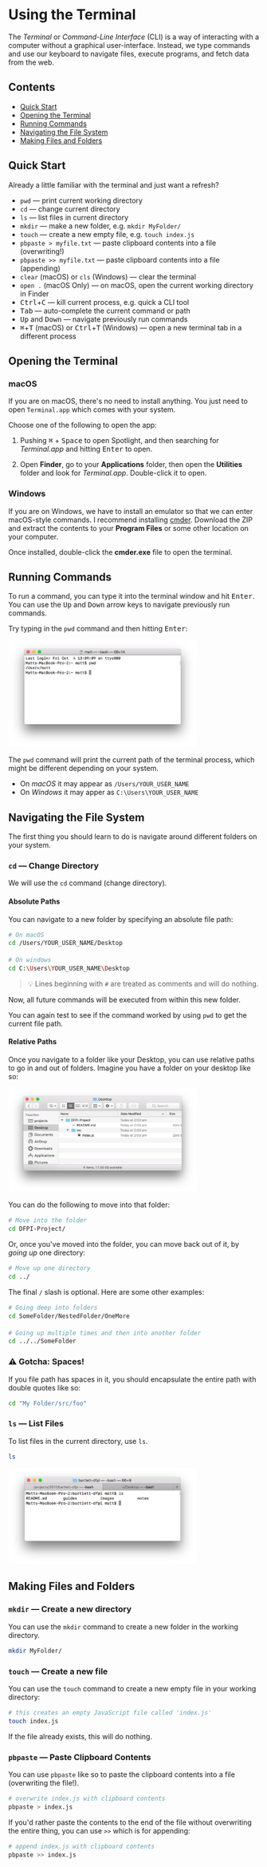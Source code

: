 # Using the Terminal

The *Terminal* or *Command-Line Interface* (CLI) is a way of interacting with a computer without a graphical user-interface. Instead, we type commands and use our keyboard to navigate files, execute programs, and fetch data from the web.

## Contents

- [Quick Start](#quick-start)
- [Opening the Terminal](#opening)
- [Running Commands](#running)
- [Navigating the File System](#navigating)
- [Making Files and Folders](#making-files-and-folders)

## Quick Start

Already a little familiar with the terminal and just want a refresh?

- `pwd` — print current working directory
- `cd` — change current directory
- `ls` — list files in current directory
- `mkdir` — make a new folder, e.g. `mkdir MyFolder/`
- `touch` — create a new empty file, e.g. `touch index.js`
- `pbpaste > myfile.txt` — paste clipboard contents into a file (overwriting!)
- `pbpaste >> myfile.txt` — paste clipboard contents into a file (appending)
- `clear` (macOS) or `cls` (Windows) — clear the terminal
- `open .` (macOS Only) — on macOS, open the current working directory in Finder
- <kbd>Ctrl</kbd>+<kbd>C</kbd> — kill current process, e.g. quick a CLI tool
- <kbd>Tab</kbd> — auto-complete the current command or path
- <kbd>Up</kbd> and <kbd>Down</kbd> — navigate previously run commands
- <kbd>⌘</kbd>+<kbd>T</kbd> (macOS) or <kbd>Ctrl</kbd>+<kbd>T</kbd> (Windows) — open a new terminal tab in a different process

<a name="opening"></a>

## Opening the Terminal

### macOS 

If you are on macOS, there's no need to install anything. You just need to open `Terminal.app` which comes with your system.

Choose one of the following to open the app:

  1. Pushing <kbd>⌘</kbd> + <kbd>Space</kbd> to open Spotlight, and then searching for *Terminal.app* and hitting <kbd>Enter</kbd> to open.

  2. Open **Finder**, go to your **Applications** folder, then open the **Utilities** folder and look for *Terminal.app*. Double-click it to open.

### Windows

If you are on Windows, we have to install an emulator so that we can enter macOS-style commands. I recommend installing [cmder](https://cmder.net). Download the ZIP and extract the contents to your **Program Files** or some other location on your computer.

Once installed, double-click the **cmder.exe** file to open the terminal.

<a name="running"></a>

## Running Commands

To run a command, you can type it into the terminal window and hit <kbd>Enter</kbd>. You can use the <kbd>Up</kbd> and <kbd>Down</kbd> arrow keys to navigate previously run commands.

Try typing in the `pwd` command and then hitting <kbd>Enter</kbd>:

<img src="../images/terminal0.png" width="75%" />

The `pwd` command will print the current path of the terminal process, which might be different depending on your system.

- On *macOS* it may appear as `/Users/YOUR_USER_NAME`
- On *Windows* it may apper as `C:\Users\YOUR_USER_NAME`

<a name="navigating"></a>

## Navigating the File System

The first thing you should learn to do is navigate around different folders on your system. 

### `cd` — Change Directory

We will use the `cd` command (change directory).

#### Absolute Paths

You can navigate to a new folder by specifying an absolute file path:

```sh
# On macOS
cd /Users/YOUR_USER_NAME/Desktop

# On windows
cd C:\Users\YOUR_USER_NAME\Desktop
```

> :bulb: Lines beginning with `#` are treated as comments and will do nothing.

Now, all future commands will be executed from within this new folder.

You can again test to see if the command worked by using `pwd` to get the current file path.

#### Relative Paths

Once you navigate to a folder like your Desktop, you can use relative paths to go in and out of folders. Imagine you have a folder on your desktop like so:

<img src="../images/terminal1.png" width="75%" />

You can do the following to move into that folder:

```sh
# Move into the folder
cd DFPI-Project/
```

Or, once you've moved into the folder, you can move back out of it, by *going up* one directory:

```sh
# Move up one directory
cd ../
```

The final `/` slash is optional. Here are some other examples:

```sh
# Going deep into folders
cd SomeFolder/NestedFolder/OneMore

# Going up multiple times and then into another folder
cd ../../SomeFolder
```

### :warning: Gotcha: Spaces!

If you file path has spaces in it, you should encapsulate the entire path with double quotes like so:

```sh
cd "My Folder/src/foo"
```

### `ls` — List Files

To list files in the current directory, use `ls`.

```sh
ls
```

<img src="../images/terminal2.png" width="75%" />

## Making Files and Folders

### `mkdir` — Create a new directory

You can use the `mkdir` command to create a new folder in the working directory.

```sh
mkdir MyFolder/
```

### `touch` — Create a new file

You can use the `touch` command to create a new empty file in your working directory:

```sh
# this creates an empty JavaScript file called 'index.js'
touch index.js
```

If the file already exists, this will do nothing.

### `pbpaste` — Paste Clipboard Contents

You can use `pbpaste` like so to paste the clipboard contents into a file (overwriting the file!).

```sh
# overwrite index.js with clipboard contents
pbpaste > index.js
```

If you'd rather paste the contents to the end of the file without overwriting the entire thing, you can use `>>` which is for appending:

```sh
# append index.js with clipboard contents
pbpaste >> index.js
```
